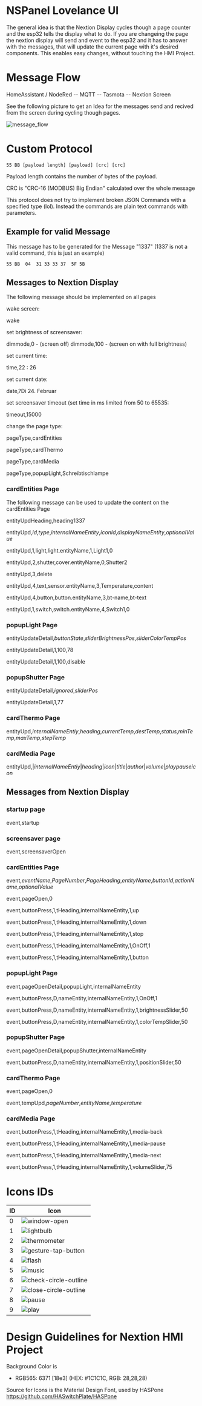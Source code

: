 # NSPanel Lovelance UI

The general idea is that the Nextion Display cycles though a page counter and the esp32 tells the display what to do.
If you are changeing the page the nextion display will send and event to the esp32 and it has to answer with the messages, that will update the current page with it's desired components. This enables easy changes, without touching the HMI Project.

# Message Flow

HomeAssistant / NodeRed -- MQTT -- Tasmota -- Nextion Screen

See the following picture to get an Idea for the messages send and recived from the screen during cycling though pages.

![message_flow](doc-pics/message-flow.png)


# Custom Protocol
```
55 BB [payload length] [payload] [crc] [crc]
```

Payload length contains the number of bytes of the payload.

CRC is "CRC-16 (MODBUS) Big Endian" calculated over the whole message

This protocol does not try to implement broken JSON Commands with a specified type (lol).
Instead the commands are plain text commands with parameters.

## Example for valid Message
This message has to be generated for the Message "1337" (1337 is not a valid command, this is just an example)
```
55 BB  04  31 33 33 37  5F 5B
```
## Messages to Nextion Display

The following message should be implemented on all pages

wake screen:

wake

set brightness of screensaver:

dimmode,0 - (screen off)
dimmode,100 - (screen on with full brightness)

set current time:

time,22 : 26

set current date:

date,?Di 24. Februar

set screensaver timeout (set time in ms limited from 50 to 65535:

timeout,15000

change the page type:

pageType,cardEntities

pageType,cardThermo

pageType,cardMedia

pageType,popupLight,Schreibtischlampe


### cardEntities Page

The following message can be used to update the content on the cardEntities Page

entityUpdHeading,heading1337

entityUpd,*id*,*type*,*internalNameEntity*,*iconId*,*displayNameEntity*,*optionalValue*

entityUpd,1,light,light.entityName,1,Light1,0

entityUpd,2,shutter,cover.entityName,0,Shutter2

entityUpd,3,delete

entityUpd,4,text,sensor.entityName,3,Temperature,content

entityUpd,4,button,button.entityName,3,bt-name,bt-text

entityUpd,1,switch,switch.entityName,4,Switch1,0

### popupLight Page

entityUpdateDetail,*buttonState*,*sliderBrightnessPos*,*sliderColorTempPos*

entityUpdateDetail,1,100,78

entityUpdateDetail,1,100,disable

### popupShutter Page

entityUpdateDetail,*ignored*,*sliderPos*

entityUpdateDetail,1,77

### cardThermo Page

entityUpd,*internalNameEntiy*,*heading*,*currentTemp*,*destTemp*,*status*,*minTemp*,*maxTemp*,*stepTemp*

### cardMedia Page

entityUpd,|*internalNameEntiy*|*heading*|*icon*|*title*|*author*|*volume*|*playpauseicon*

## Messages from Nextion Display

### startup page

event,startup

### screensaver page

event,screensaverOpen

### cardEntities Page

event,*eventName*,*PageNumber*,*PageHeading*,*entityName*,*buttonId*,*actionName*,*optionalValue*

event,pageOpen,0

event,buttonPress,1,tHeading,internalNameEntity,1,up

event,buttonPress,1,tHeading,internalNameEntity,1,down

event,buttonPress,1,tHeading,internalNameEntity,1,stop

event,buttonPress,1,tHeading,internalNameEntity,1,OnOff,1

event,buttonPress,1,tHeading,internalNameEntity,1,button

### popupLight Page

event,pageOpenDetail,popupLight,internalNameEntity

event,buttonPress,D,nameEntity,internalNameEntity,1,OnOff,1

event,buttonPress,D,nameEntity,internalNameEntity,1,brightnessSlider,50

event,buttonPress,D,nameEntity,internalNameEntity,1,colorTempSlider,50

### popupShutter Page

event,pageOpenDetail,popupShutter,internalNameEntity

event,buttonPress,D,nameEntity,internalNameEntity,1,positionSlider,50

### cardThermo Page

event,pageOpen,0

event,tempUpd,*pageNumber*,*entityName*,*temperature*

### cardMedia Page

event,buttonPress,1,tHeading,internalNameEntity,1,media-back

event,buttonPress,1,tHeading,internalNameEntity,1,media-pause

event,buttonPress,1,tHeading,internalNameEntity,1,media-next

event,buttonPress,1,tHeading,internalNameEntity,1,volumeSlider,75

# Icons IDs

ID | Icon
-- | ----
0  | ![window-open](https://raw.githubusercontent.com/Templarian/MaterialDesign-SVG/0aeb4d612644d80d9d1fe242f705f362985de5dc/svg/window-open.svg)
1  | ![lightbulb](https://raw.githubusercontent.com/Templarian/MaterialDesign-SVG/0aeb4d612644d80d9d1fe242f705f362985de5dc/svg/lightbulb.svg)  
2  | ![thermometer](https://raw.githubusercontent.com/Templarian/MaterialDesign-SVG/0aeb4d612644d80d9d1fe242f705f362985de5dc/svg/thermometer.svg)
3  | ![gesture-tap-button](https://raw.githubusercontent.com/Templarian/MaterialDesign-SVG/0aeb4d612644d80d9d1fe242f705f362985de5dc/svg/gesture-tap-button.svg)
4  | ![flash](https://raw.githubusercontent.com/Templarian/MaterialDesign-SVG/0aeb4d612644d80d9d1fe242f705f362985de5dc/svg/flash.svg)
5  | ![music](https://raw.githubusercontent.com/Templarian/MaterialDesign-SVG/0aeb4d612644d80d9d1fe242f705f362985de5dc/svg/music.svg)
6  | ![check-circle-outline](https://raw.githubusercontent.com/Templarian/MaterialDesign-SVG/0aeb4d612644d80d9d1fe242f705f362985de5dc/svg/check-circle-outline.svg)
7  | ![close-circle-outline](https://raw.githubusercontent.com/Templarian/MaterialDesign-SVG/0aeb4d612644d80d9d1fe242f705f362985de5dc/svg/close-circle-outline.svg)
8  | ![pause](https://raw.githubusercontent.com/Templarian/MaterialDesign-SVG/0aeb4d612644d80d9d1fe242f705f362985de5dc/svg/pause.svg)
9  | ![play](https://raw.githubusercontent.com/Templarian/MaterialDesign-SVG/0aeb4d612644d80d9d1fe242f705f362985de5dc/svg/play.svg)


# Design Guidelines for Nextion HMI Project

Background Color is 
- RGB565: 6371 [18e3] (HEX: #1C1C1C, RGB: 28,28,28)

Source for Icons is the Material Design Font, used by HASPone
https://github.com/HASwitchPlate/HASPone

